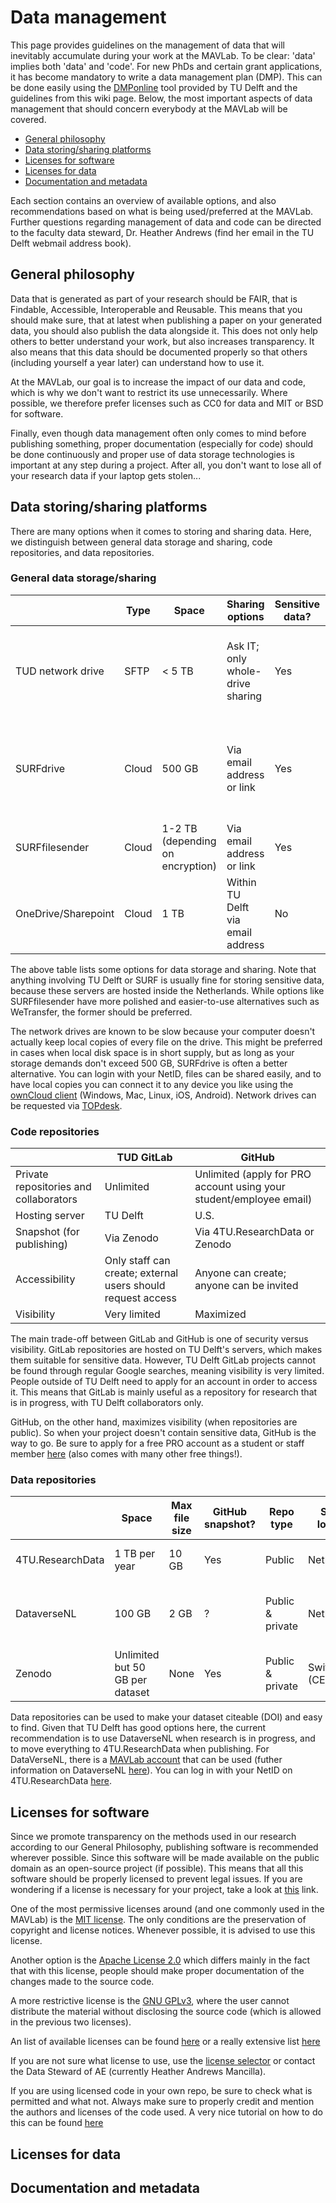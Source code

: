 # Data management

This page provides guidelines on the management of data that will inevitably accumulate during your work at the MAVLab. To be clear: 'data' implies both 'data' and 'code'. For new PhDs and certain grant applications, it has become mandatory to write a data management plan (DMP). This can be done easily using the [DMPonline](https://dmponline.tudelft.nl/) tool provided by TU Delft and the guidelines from this wiki page. Below, the most important aspects of data management that should concern everybody at the MAVLab will be covered.

- [General philosophy](#general-philosophy)
- [Data storing/sharing platforms](#data-storingsharing-platforms)
- [Licenses for software](#licenses-for-software)
- [Licenses for data](#licenses-for-data)
- [Documentation and metadata](#documentation-and-metadata)

Each section contains an overview of available options, and also recommendations based on what is being used/preferred at the MAVLab. Further questions regarding management of data and code can be directed to the faculty data steward, Dr. Heather Andrews (find her email in the TU Delft webmail address book).

## General philosophy
Data that is generated as part of your research should be FAIR, that is Findable, Accessible, Interoperable and Reusable. This means that you should make sure, that at latest when publishing a paper on your generated data, you should also publish the data alongside it. This does not only help others to better understand your work, but also increases transparency. It also means that this data should be documented properly so that others (including yourself a year later) can understand how to use it.

At the MAVLab, our goal is to increase the impact of our data and code, which is why we don't want to restrict its use unnecessarily. Where possible, we therefore prefer licenses such as CC0 for data and MIT or BSD for software.

Finally, even though data management often only comes to mind before publishing something, proper documentation (especially for code) should be done continuously and proper use of data storage technologies is important at any step during a project. After all, you don't want to lose all of your research data if your laptop gets stolen...

## Data storing/sharing platforms

There are many options when it comes to storing and sharing data. Here, we distinguish between general data storage and sharing, code repositories, and data repositories.

### General data storage/sharing

|                     | Type  | Space                            | Sharing options                  | Sensitive data? | Purpose                                                                 |
|---------------------|-------|----------------------------------|----------------------------------|-----------------|-------------------------------------------------------------------------|
| TUD network drive   | SFTP  | < 5 TB                           | Ask IT; only whole-drive sharing | Yes             | Storing large amounts of long-term project data for an entire team      |
| SURFdrive           | Cloud | 500 GB                           | Via email address or link        | Yes             | Storing relatively large amounts of data while maintaining quick access |
| SURFfilesender      | Cloud | 1-2 TB (depending on encryption) | Via email address or link        | Yes             | Sending files securely                                                  |
| OneDrive/Sharepoint | Cloud | 1 TB                             | Within TU Delft via email address        | No              | ?                                                                       |

The above table lists some options for data storage and sharing. Note that anything involving TU Delft or SURF is usually fine for storing sensitive data, because these servers are hosted inside the Netherlands. While options like SURFfilesender have more polished and easier-to-use alternatives such as WeTransfer, the former should be preferred. 

The network drives are known to be slow because your computer doesn't actually keep local copies of every file on the drive. This might be preferred in cases when local disk space is in short supply, but as long as your storage demands don't exceed 500 GB, SURFdrive is often a better alternative. You can login with your NetID, files can be shared easily, and to have local copies you can connect it to any device you like using the [ownCloud client](https://owncloud.com/desktop-app/) (Windows, Mac, Linux, iOS, Android). Network drives can be requested via [TOPdesk](https://tudelft.topdesk.net).

### Code repositories

|                                        | TUD GitLab                                                  | GitHub                                                              |
|----------------------------------------|-------------------------------------------------------------|---------------------------------------------------------------------|
| Private repositories and collaborators | Unlimited                                                   | Unlimited (apply for PRO account using your student/employee email) |
| Hosting server                         | TU Delft                                                    | U.S.                                                                |
| Snapshot (for publishing)              | Via Zenodo                                                  | Via 4TU.ResearchData or Zenodo                                            |
| Accessibility                          | Only staff can create; external users should request access | Anyone can create; anyone can be invited                            |
| Visibility                             | Very limited                                                     | Maximized                                                           |

The main trade-off between GitLab and GitHub is one of security versus visibility. GitLab repositories are hosted on TU Delft's servers, which makes them suitable for sensitive data. However, TU Delft GitLab projects cannot be found through regular Google searches, meaning visibility is very limited. People outside of TU Delft need to apply for an account in order to access it. This means that GitLab is mainly useful as a repository for research that is in progress, with TU Delft collaborators only.

GitHub, on the other hand, maximizes visibility (when repositories are public). So when your project doesn't contain sensitive data, GitHub is the way to go. Be sure to apply for a free PRO account as a student or staff member [here](https://education.github.com/) (also comes with many other free things!).

### Data repositories

|             | Space                           | Max file size | GitHub snapshot? | Repo type        | Server location    | When to use?                           |
|-------------|---------------------------------|---------------|------------------|------------------|--------------------|----------------------------------------|
| 4TU.ResearchData  | 1 TB per year                   | 10 GB         | Yes              | Public           | Netherlands        | Published & long term preservation     |
| DataverseNL | 100 GB                          | 2 GB          | ?                | Public & private | Netherlands        | During research; sharing within MAVLab |
| Zenodo      | Unlimited but 50 GB per dataset | None          | Yes              | Public & private | Switzerland (CERN) | During research; sharing outside TUD   |

Data repositories can be used to make your dataset citeable (DOI) and easy to find. Given that TU Delft has good options here, the current recommendation is to use DataverseNL when research is in progress, and to move everything to 4TU.ResearchData when publishing. For DataVerseNL, there is a [MAVLab account](https://dataverse.nl/dataverse/mavlab) that can be used (futher information on DataverseNL [here](https://data.4tu.nl/info/en/use/manage-share)). You can log in with your NetID on 4TU.ResearchData [here](https://data.4tu.nl/info/en/).

## Licenses for software
Since we promote transparency on the methods used in our research according to our General Philosophy, publishing software is recommended wherever possible. Since this software will be made available on the public domain as an open-source project (if possible). This means that all this software should be properly licensed to prevent legal issues. If you are wondering if a license is necessary for your project, take a look at  [this](https://choosealicense.com/no-permission/) link. 

One of the most permissive licenses around (and one commonly used in the MAVLab) is the [MIT license](https://choosealicense.com/licenses/mit/#suggest-this-license). The only conditions are the preservation of copyright and license notices. Whenever possible, it is advised to use this license.

Another option is the [Apache License 2.0](https://choosealicense.com/licenses/apache-2.0/) which differs mainly in the fact that with this license, people should make proper documentation of the changes made to the source code. 

A more restrictive license is the [GNU GPLv3](https://choosealicense.com/licenses/gpl-3.0/), where the user cannot distribute the material without disclosing the source code (which is allowed in the previous two licenses).

An list of available licenses can be found [here](https://choosealicense.com/licenses/) or a really extensive list [here](https://spdx.org/licenses/)

If you are not sure what license to use, use the [license selector](https://ufal.github.io/public-license-selector/) or contact the Data Steward of AE (currently Heather Andrews Mancilla).

If you are using licensed code in your own repo, be sure to check what is permitted and what not. Always make sure to properly credit and mention the authors and licenses of the code used. A very nice tutorial on how to do this can be found [here](https://reuse.software/tutorial/)

## Licenses for data

## Documentation and metadata